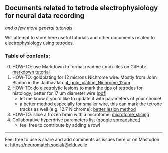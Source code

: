 ## Documents related to tetrode electrophysiology for neural data recording
*and a few more general tutorials*


Will attempt to store here useful tutorials and other documents related to electrophysiology using tetrodes. 

### Table of contents:
0. HOW-TO: use Markdown to format readme (.md) files on GitHub: [markdown tutorial](https://github.com/elduvelle/ephys_tutorials/blob/main/0_markdown_tutorial.md)
1. HOW-TO: goldplating for 12 microns Nichrome wire. Mostly from John Bladon in the Jadhav lab. [4_gold_plating_Nichrome_12um](https://github.com/elduvelle/ephys_tutorials/blob/main/1_gold_plating_Nichrome_12um.md)
2. HOW-TO: do electrolytic lesions to mark the tips of tetrodes for histology, better for 17 um diameter wire ([pdf](https://github.com/elduvelle/ephys_tutorials/blob/main/Tutorial%20for%20tetrode%20electrolytic%20lesions.pdf))
    - let me know if you'd like to update it with parameters of your choice!
    - a better method especially for smaller wire, this can mark the tetrode tracks as well (e.g. 12.7 Nichrome): [better lesion method](https://github.com/elduvelle/ephys_tutorials/blob/main/3_better_lesion_making_tutorial.md)
3. HOW-TO: slice a frozen brain with a microtome: [microtome_slicing](https://github.com/elduvelle/ephys_tutorials/blob/main/4_microtome_slicing.md)
4. Collaborative hyperdrive parameters list ([google spreadsheet](https://docs.google.com/spreadsheets/d/1_RQzEL3dPUSTLOz9AyFzJbuIaXmG7jZLt3z06Fllemc/edit#gid=0))
    - feel free to contribute by adding a row!


-----------------
Feel free to use & share and add comments as issues here or on Mastodon at https://neuromatch.social/@elduvelle 


